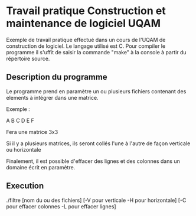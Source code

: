 # Travail pratique Construction et maintenance de logiciel UQAM

Exemple de travail pratique effectué dans un cours de l'UQAM de construction de logiciel. Le langage utilisé est C. Pour compiler le programme il s'uffit de saisir la commande "make" à la console à partir du répertoire source.

## Description du programme

Le programme prend en paramètre un ou plusieurs fichiers contenant des elements à intégrer dans une matrice.

Exemple :

A B C
D
E F

Fera une matrice 3x3

Si il y a plusieurs matrices, ils seront collés l'une à l'autre de façon verticale ou horizontale

Finalement, il est possible d'effacer des lignes et des colonnes dans un domaine écrit en paramètre.

## Execution

./filtre [nom du ou des fichiers] [-V pour verticale -H pour horizontale] [-C pour effacer colonnes -L pour effacer lignes]